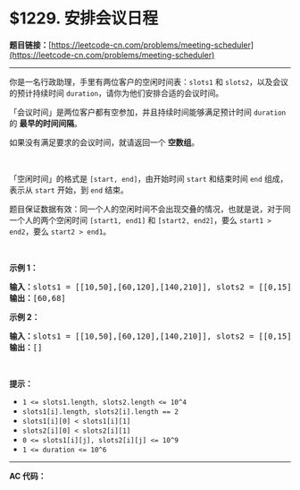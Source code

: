 # $1229. 安排会议日程

**题目链接：**[https://leetcode-cn.com/problems/meeting-scheduler](https://leetcode-cn.com/problems/meeting-scheduler)

---

<div class="content__1Y2H">
 <div class="notranslate">
  <p>你是一名行政助理，手里有两位客户的空闲时间表：<code>slots1</code> 和 <code>slots2</code>，以及会议的预计持续时间&nbsp;<code>duration</code>，请你为他们安排合适的会议时间。</p> 
  <p>「会议时间」是两位客户都有空参加，并且持续时间能够满足预计时间&nbsp;<code>duration</code> 的 <strong>最早的时间间隔</strong>。</p> 
  <p>如果没有满足要求的会议时间，就请返回一个 <strong>空数组</strong>。</p> 
  <p>&nbsp;</p> 
  <p>「空闲时间」的格式是&nbsp;<code>[start, end]</code>，由开始时间&nbsp;<code>start</code>&nbsp;和结束时间&nbsp;<code>end</code>&nbsp;组成，表示从&nbsp;<code>start</code>&nbsp;开始，到 <code>end</code>&nbsp;结束。&nbsp;</p> 
  <p>题目保证数据有效：同一个人的空闲时间不会出现交叠的情况，也就是说，对于同一个人的两个空闲时间&nbsp;<code>[start1, end1]</code>&nbsp;和&nbsp;<code>[start2, end2]</code>，要么&nbsp;<code>start1 &gt; end2</code>，要么&nbsp;<code>start2 &gt; end1</code>。</p> 
  <p>&nbsp;</p> 
  <p><strong>示例 1：</strong></p> 
  <pre class="language-text"><strong>输入：</strong>slots1 = [[10,50],[60,120],[140,210]], slots2 = [[0,15],[60,70]], duration = 8
<strong>输出：</strong>[60,68]
</pre> 
  <p><strong>示例 2：</strong></p> 
  <pre class="language-text"><strong>输入：</strong>slots1 = [[10,50],[60,120],[140,210]], slots2 = [[0,15],[60,70]], duration = 12
<strong>输出：</strong>[]
</pre> 
  <p>&nbsp;</p> 
  <p><strong>提示：</strong></p> 
  <ul> 
   <li><code>1 &lt;= slots1.length, slots2.length &lt;= 10^4</code></li> 
   <li><code>slots1[i].length, slots2[i].length == 2</code></li> 
   <li><code>slots1[i][0] &lt; slots1[i][1]</code></li> 
   <li><code>slots2[i][0] &lt; slots2[i][1]</code></li> 
   <li><code>0 &lt;= slots1[i][j], slots2[i][j] &lt;= 10^9</code></li> 
   <li><code>1 &lt;= duration &lt;= 10^6&nbsp;</code></li> 
  </ul> 
 </div>
</div>

---

**AC 代码：**

```java

```